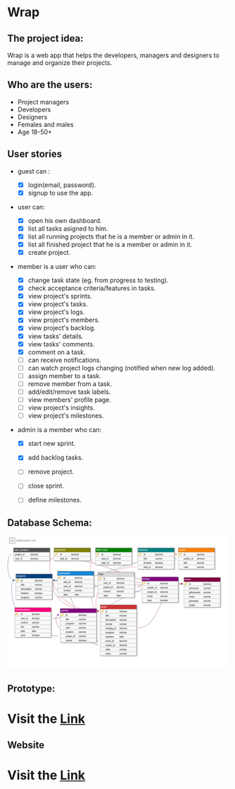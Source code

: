 # Wrap
## The project idea:
Wrap is a web app that helps the developers, managers and designers to manage and organize their projects.

## Who are the users:
- Project managers
- Developers
- Designers
- Females and males
- Age 18-50+

## User stories

  * guest can :

    - [x] login(email, password).
    - [x] signup to use the app.

  * user can:

    - [x] open his own dashboard.
    - [x] list all tasks asigned to him.
    - [x] list all running projects that he is a member or admin in it.
    - [x] list all finished project that he is a member or admin in it.
    - [x] create project.

  * member is a user who can:

    - [x]  change task state (eg. from progress to testing).
    - [x]  check acceptance criteria/features in tasks.
    - [x]  view project's sprints.
    - [x]  view project's tasks.
    - [x]  view project's logs.
    - [x]  view project's members.
    - [x]  view project's backlog.
    - [x]  view tasks' details.
    - [x]  view tasks' comments.
    - [x]  comment on a task.
    - [ ]  can receive notifications.
    - [ ]  can watch project logs changing (notified when new log added).
    - [ ]  assign member to a task.
    - [ ]  remove member from a task.
    - [ ]  add/edit/remove task labels.
    - [ ]  view members' profile page.
    - [ ]  view project's insights.
    - [ ]  view project's milestones.

  * admin is a member who can:

    - [x]  start new sprint.
    - [x]  add backlog tasks.
    - [ ]  remove project.
    - [ ]  close sprint.
    - [ ]  define milestones.


## Database Schema: 

![alt text](public/images/dataBase.png "Logo Title Text 1")

## Prototype:
 # Visit the [Link](https://projects.invisionapp.com/share/FMDIRY92Z#/screens)
 
 ## Website
 # Visit the [Link](https://wrapmanager.herokuapp.com/)
 
